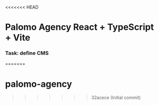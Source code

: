 <<<<<<< HEAD
# Palomo Agency React + TypeScript + Vite

### Task: define CMS
=======
# palomo-agency
>>>>>>> 32acece (Initial commit)
